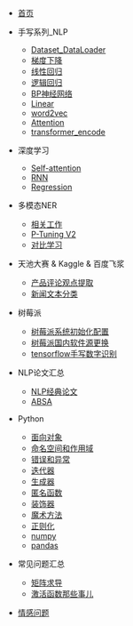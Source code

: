 <!-- _sidebar.md -->
* [首页](README.md)

* 手写系列_NLP
  * [Dataset_DataLoader](手写系列_NLP/01dataset_dataloader/dataset_dataloader.md)
  * [梯度下降](手写系列_NLP/02梯度下降/梯度下降.md)
  * [线性回归](手写系列_NLP/03线性回归/线性回归.md)
  * [逻辑回归](手写系列_NLP/04逻辑回归/逻辑回归.md)
  * [BP神经网络](手写系列_NLP/05BP神经网络/BP神经网络.md)
  * [Linear](手写系列_NLP/06Linear/Linear.md)
  * [word2vec](手写系列_NLP/07word_vec/word_vec.md)
  * [Attention](手写系列_NLP/08Attention/Attention.md)
  * [transformer_encode](手写系列_NLP/09shouxie_transformer_encode/shouxie_transformer_encode.md)

* 深度学习
  * [Self-attention](深度学习/03Self-attention/Self-attention.md)
  * [RNN](深度学习/02RNN/RNN.md)
  * [Regression](深度学习/01Regression/Regression.md)

* 多模态NER
  * [相关工作](多模态NER/暑假进度记录.md)
  * [P-Tuning V2](多模态NER/P-Tuning_v2.md)
  * [对比学习](多模态NER/对比学习.md)

* 天池大赛 & Kaggle & 百度飞浆
  * [产品评论观点提取](天池大赛/产品评论观点提取.md)
  * [新闻文本分类](天池大赛/新闻文本分类.md)

* 树莓派
  * [树莓派系统初始化配置](树莓派/树莓派系统初始化配置.md)
  * [树莓派国内软件源更换](树莓派/树莓派国内源更换.md)
  * [tensorflow手写数字识别](树莓派/手写数字识别部署.md)

* NLP论文汇总
  <!-- * [多模态相关论文](NLP论文汇总/多模态相关论文.md) -->
  * [NLP经典论文](NLP论文汇总/nlp经典论文.md)
  * [ABSA](NLP论文汇总/ABSA.md)

* Python
  * [面向对象](Python/面向对象.md)
  * [命名空间和作用域](Python/命名空间和作用域.md)
  * [错误和异常](Python/错误和异常.md)
  * [迭代器](Python/迭代器.md)
  * [生成器](Python/生成器.md)
  * [匿名函数](Python/匿名函数.md)
  * [装饰器](Python/装饰器.md)
  * [魔术方法](Python/魔术方法.md)
  * [正则化](Python/正则化.md)
  * [numpy](Python/numpy.md)
  * [pandas](Python/pandas.md)

* 常见问题汇总
  * [矩阵求导](常见问题汇总/矩阵求导.md)
  * [激活函数那些事儿](常见问题汇总/激活函数那些事儿.md)

* [情感问题](情感问题/情感问题.md)
